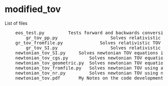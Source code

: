 # modified_tov


List of files
<pre>
	eos_test.py			<td>Tests forward and backwards conversions of different unit changes 
        gr_tov_pp.py 	    	    	Solves relativistic TOV equations in geometric units and with dimensionless quantities with a piecewise polytrope 
	gr_tov_fromfile.py              Solves relativistic TOV equations in geometric units and with dimensionless quantities with an EOS from a file 
        gr_tov_SI.py                    Solves relativistic TOV equations in SI units 
	newtonian_tov_SI.py		Solves newtonian TOV equations in SI units 
	newtonian_tov_cgs.py		Solves newtonian TOV equations in CGS units 
	newtonian_tov_geometric.py	Solves newtonian TOV equations in geometric units and with dimensionless quantities 
	newtonian_tov_fromfile.py	Solves newtonian TOV using a tabular eos (works in geometric units) 
	newtonian_tov_nr.py 		Solves newtonian TOV using non-relativistic polytrope
	newtonian_tov.pdf 		My Notes on the code development along with results from the code 

</pre>